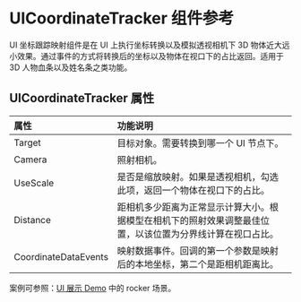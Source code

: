 # UICoordinateTracker 组件参考

UI 坐标跟踪映射组件是在 UI 上执行坐标转换以及模拟透视相机下 3D 物体近大远小效果。通过事件的方式将转换后的坐标以及物体在视口下的占比返回。适用于 3D 人物血条以及姓名条之类功能。

## UICoordinateTracker 属性

| 属性                 | 功能说明             |
| :--------------      | :----------        |
| Target               | 目标对象。需要转换到哪一个 UI 节点下。 |
| Camera               | 照射相机。 |
| UseScale               | 是否是缩放映射。如果是透视相机，勾选此项，返回一个物体在视口下的占比。 |
| Distance               | 距相机多少距离为正常显示计算大小。根据模型在相机下的照射效果调整最佳位置，以该位置为分界线计算在视口占比。 |
| CoordinateDataEvents               | 映射数据事件。回调的第一个参数是映射后的本地坐标，第二个是距相机距离比。 |

案例可参照：[UI 展示 Demo](https://github.com/cocos-creator/demo-ui/) 中的 rocker 场景。
